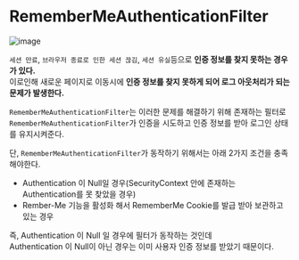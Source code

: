 RememberMeAuthenticationFilter
===============================
    
![image](https://user-images.githubusercontent.com/50267433/129193728-69784562-30b9-4ddf-baec-4378fae8b473.png)   

`세션 만료`, `브라우저 종료로 인한 세션 끊김`, `세션 유실`등으로 **인증 정보를 찾지 못하는 경우가 있다.**      
이로인해 새로운 페이지로 이동시에 **인증 정보를 찾지 못하게 되어 로그 아웃처리가 되는 문제가 발생한다.**       

`RememberMeAuthenticationFilter`는 이러한 문제를 해결하기 위해 존재하는 필터로     
`RememberMeAuthenticationFilter`가 인증을 시도하고 인증 정보를 받아 로그인 상태를 유지시켜준다.            
   
단, `RememberMeAuthenticationFilter`가 동작하기 위해서는 아래 2가지 조건을 충족해야한다.      
    
* Authentication 이 Null일 경우(SecurityContext 안에 존재하는 Authentication를 못 찾았을 경우)        
* Rember-Me 기능을 활성화 해서 RememberMe Cookie를 발급 받아 보관하고 있는 경우   

    
즉, Authentication 이 Null 일 경우에 필터가 동작하는 것인데       
Authentication 이 Null이 아닌 경우는 이미 사용자 인증 정보를 받았기 때문이다.        




